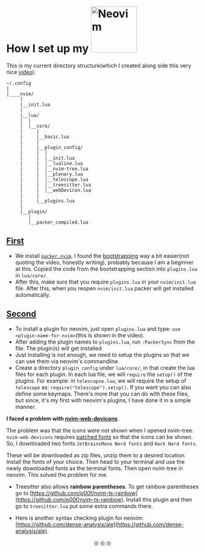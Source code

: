 # How I set up my  <img alt ="Neovim" width="120px" src="https://upload.wikimedia.org/wikipedia/commons/4/4f/Neovim-logo.svg"/>

This is my current directory structure(which I created along side this very nice [video](https://www.youtube.com/watch?v=J9yqSdvAKXY)).

```
~/.config
|
|____nvim/
     |
     |__init.lua
     |
     |__lua/
     |  |
     |  |__core/
     |     |
     |     |__basic.lua
     |     |
     |     |__plugin_config/
     |     |  |
     |     |  |__init.lua
     |     |  |__lualine.lua
     |     |  |__nvim-tree.lua
     |     |  |__plenary.lua
     |     |  |__telescope.lua
     |     |  |__treesitter.lua
     |     |  |__webDevicon.lua
     |     |
     |     |__plugins.lua
     |
     |__plugin/
        |
        |__packer_compiled.lua
```

## <ins>First</ins>
* We install [`packer.nvim`](https://github.com/wbthomason/packer.nvim#packernvim). I found the [bootstrapping](https://github.com/wbthomason/packer.nvim#bootstrapping) way a bit easier(not quoting the video, honestly writing), probably because I am a beginner at this. Copied the code from the bootstrapping section into `plugins.lua` in `lua/core/`.
* After this, make sure that you require `plugins.lua` in your `nvim/init.lua` file. After this, when you reopen `nvim/init.lua` packer will get installed automatically.

## <ins>Second</ins>
* To install a plugin for neovim, just open `plugins.lua` and type: `use <plugin-name-for-nvim>`(this is shown in the video).
* After adding the plugin names to `plugins.lua`, run `:PackerSync` from the file. The plugin(s) will get installed.
* Just installing is not enough, we need to setup the plugins so that we can use them via neovim's commandline.
* Create a directory `plugin_config` under `lua/core/`, in that create the lua files for each plugin. In each lua file, we will `require` the `setup()` of the plugins. For example: in `telescopse.lua`, we will require the setup of `telescope` as: `require("telescope").setup()`. If you want you can also define some keymaps. There's more that you can do with these files, but since, it's my first with neovim's plugins, I have done it in a simple manner.

**I faced a problem with [nvim-web-devicons](https://github.com/nvim-tree/nvim-web-devicons)**.

The problem was that the icons were not shown when I opened nvim-tree. `nvim-web-devicons` requires [patched fonts](https://www.nerdfonts.com/) so that the icons can be shown. So, I downloaded two fonts `JetBrainsMono Nerd fonts` and `Hack Nerd fonts`.

These will be downloaded as zip files, unzip them to a desired location. Install the fonts of your choice. Then head to your terminal and use the newly downloaded fonts as the terminal fonts. Then open nvim-tree in neovim. This solved the problem for me.

* Treesitter also allows **rainbow parentheses**.
To get rainbow parentheses go to [https://github.com/p00f/nvim-ts-rainbow](https://github.com/p00f/nvim-ts-rainbow). Install this plugin and then go to `treesitter.lua` put some extra commands there.

* Here is another syntax checking plugin for neovim: [https://github.com/dense-analysis/ale](https://github.com/dense-analysis/ale).

<p align="center">
&#9678; &#9678; &#9678;
</p>
